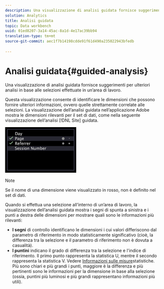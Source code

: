 ```yaml
---
description: Una visualizzazione di analisi guidata fornisce suggerimenti per ulteriori analisi in base alle selezioni effettuate in un’area di lavoro.
solution: Analytics
title: Analisi guidata
topic: Data workbench
uuid: 01ed8207-3a14-45ac-8a1d-4e17ac39bb94
translation-type: tm+mt
source-git-commit: aec1f7b14198cdde91f61d490a235022943bfedb

---
```



# Analisi guidata{#guided-analysis}

Una visualizzazione di analisi guidata fornisce suggerimenti per ulteriori analisi in base alle selezioni effettuate in un’area di lavoro.

Questa visualizzazione consente di identificare le dimensioni che possono fornire ulteriori informazioni, ovvero quelle strettamente correlate alle selezioni. La visualizzazione dell’analisi guidata nell’applicazione Adobe mostra le dimensioni rilevanti per il set di dati, come nella seguente visualizzazione dell’analisi [!DNL Site] guidata.

![](assets/vis_GuidedAnalysis.png)

>[!NOTE]
>
>Se il nome di una dimensione viene visualizzato in rosso, non è definito nel set di dati.

Quando si effettua una selezione all’interno di un’area di lavoro, la visualizzazione dell’analisi guidata mostra i segni di spunta a sinistra e i punti a destra delle dimensioni per mostrare quali sono le informazioni più rilevanti:

* **I segni** di controllo identificano le dimensioni i cui valori differiscono dal parametro di riferimento in modo statisticamente significativo (cioè, la differenza tra la selezione e il parametro di riferimento non è dovuta a casualità).
* **I puntini** indicano il grado di differenza tra la selezione e l&#39;indice di riferimento. Il primo punto rappresenta la statistica U, mentre il secondo rappresenta la statistica V. Vedere [Informazioni sulle misure](../../../../home/c-get-started/c-analysis-vis/c-guided-analysis/c-stat-measures.md#concept-ba2c7f417f384dc0a3438fcb6e268708)statistiche. Più sono chiari e più grandi i punti, maggiore è la differenza e più pertinenti sono le informazioni per la dimensione in base alla selezione (ossia, puntini più luminosi e più grandi rappresentano informazioni più utili).

